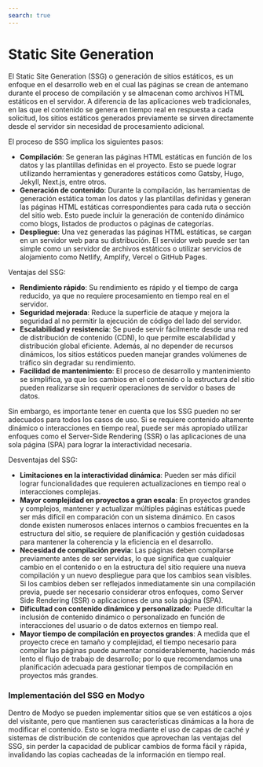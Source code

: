 ```yaml
---
search: true
---
```


# Static Site Generation

El Static Site Generation (SSG) o generación de sitios estáticos, es un enfoque en el desarrollo web en el cual las páginas se crean de antemano durante el proceso de compilación y se almacenan como archivos HTML estáticos en el servidor. A diferencia de las aplicaciones web tradicionales, en las que el contenido se genera en tiempo real en respuesta a cada solicitud, los sitios estáticos generados previamente se sirven directamente desde el servidor sin necesidad de procesamiento adicional.

El proceso de SSG implica los siguientes pasos:

- **Compilación**: Se generan las páginas HTML estáticas en función de los datos y las plantillas definidas en el proyecto. Esto se puede lograr utilizando herramientas y generadores estáticos como Gatsby, Hugo, Jekyll, Next.js, entre otros.
- **Generación de contenido**: Durante la compilación, las herramientas de generación estática toman los datos y las plantillas definidas y generan las páginas HTML estáticas correspondientes para cada ruta o sección del sitio web. Esto puede incluir la generación de contenido dinámico como blogs, listados de productos o páginas de categorías.
- **Despliegue**: Una vez generadas las páginas HTML estáticas, se cargan en un servidor web para su distribución. El servidor web puede ser tan simple como un servidor de archivos estáticos o utilizar servicios de alojamiento como Netlify, Amplify, Vercel o GitHub Pages.

Ventajas del SSG:

- **Rendimiento rápido**: Su rendimiento es rápido y el tiempo de carga reducido, ya que no requiere procesamiento en tiempo real en el servidor.
- **Seguridad mejorada**: Reduce la superficie de ataque y mejora la seguridad al no permitir la ejecución de código del lado del servidor.
- **Escalabilidad y resistencia**: Se puede servir fácilmente desde una red de distribución de contenido (CDN), lo que permite escalabilidad y distribución global eficiente. Además, al no depender de recursos dinámicos, los sitios estáticos pueden manejar grandes volúmenes de tráfico sin degradar su rendimiento.
- **Facilidad de mantenimiento**: El proceso de desarrollo y mantenimiento se simplifica, ya que los cambios en el contenido o la estructura del sitio pueden realizarse sin requerir operaciones de servidor o bases de datos.

Sin embargo, es importante tener en cuenta que los SSG pueden no ser adecuados para todos los casos de uso. Si se requiere contenido altamente dinámico o interacciones en tiempo real, puede ser más apropiado utilizar enfoques como el Server-Side Rendering (SSR) o las aplicaciones de una sola página (SPA) para lograr la interactividad necesaria.

Desventajas del SSG:

- **Limitaciones en la interactividad dinámica**: Pueden ser más difícil lograr funcionalidades que requieren actualizaciones en tiempo real o interacciones complejas.
- **Mayor complejidad en proyectos a gran escala**: En proyectos grandes y complejos, mantener y actualizar múltiples páginas estáticas puede ser más difícil en comparación con un sistema dinámico. En casos donde existen numerosos enlaces internos o cambios frecuentes en la estructura del sitio, se requiere de planificación y gestión cuidadosas para mantener la coherencia y la eficiencia en el desarrollo.
- **Necesidad de compilación previa**: Las páginas deben compilarse previamente antes de ser servidas, lo que significa que cualquier cambio en el contenido o en la estructura del sitio requiere una nueva compilación y un nuevo despliegue para que los cambios sean visibles. Si los cambios deben ser reflejados inmediatamente sin una compilación previa, puede ser necesario considerar otros enfoques, como Server Side Rendering (SSR) o aplicaciones de una sola página (SPA).
- **Dificultad con contenido dinámico y personalizado**: Puede dificultar la inclusión de contenido dinámico o personalizado en función de interacciones del usuario o de datos externos en tiempo real.
- **Mayor tiempo de compilación en proyectos grandes**: A medida que el proyecto crece en tamaño y complejidad, el tiempo necesario para compilar las páginas puede aumentar considerablemente, haciendo más lento el flujo de trabajo de desarrollo; por lo que recomendamos una planificación adecuada para gestionar tiempos de compilación en proyectos más grandes.


### Implementación del SSG en Modyo

Dentro de Modyo se pueden implementar sitios que se ven estáticos a ojos del visitante, pero que mantienen sus características dinámicas a la hora de modificar el contenido. Esto se logra mediante el uso de capas de caché y sistemas de distribución de contenidos que aprovechan las ventajas del SSG, sin perder la capacidad de publicar cambios de forma fácil y rápida, invalidando las copias cacheadas de la información en tiempo real.